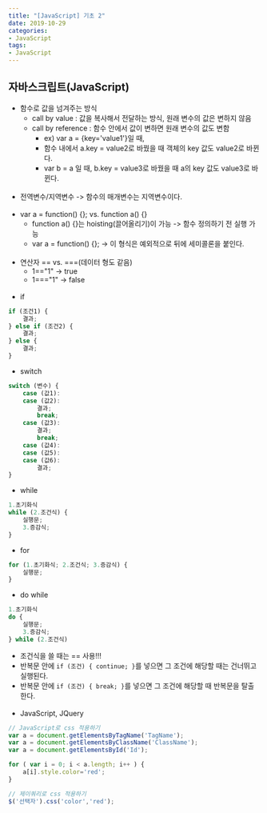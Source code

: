 ```yaml
---
title: "[JavaScript] 기초 2"
date: 2019-10-29
categories:
- JavaScript
tags:
- JavaScript
---
```


## 자바스크립트(JavaScript)
- 함수로 값을 넘겨주는 방식
  - call by value : 값을 복사해서 전달하는 방식, 원래 변수의 값은 변하지 않음
  - call by reference : 함수 안에서 값이 변하면 원래 변수의 값도 변함
    - ex) var a = {key='value1'}일 때, 
    - 함수 내에서 a.key = value2로 바꿨을 때 객체의 key 값도 value2로 바뀐다.
    - var b = a 일 때, b.key = value3로 바꿨을 때 a의 key 값도 value3로 바뀐다.<br><br>
- 전역변수/지역변수 -> 함수의 매개변수는 지역변수이다.<br><br>
- var a = function() {}; vs. function a() {}
    - function a() {}는 hoisting(끌어올리기)이 가능 -> 함수 정의하기 전 실행 가능
    - var a = function() {}; -> 이 형식은 예외적으로 뒤에 세미콜론을 붙인다.<br><br>
- 연산자 == vs. ===(데이터 형도 같음)
    - 1=="1" -> true
    - 1==="1" -> false<br><br>
- if
```javascript
if (조건1) {
    결과;
} else if (조건2) {
    결과;
} else {
    결과;
}
```
- switch
```javascript
switch (변수) {
    case (값1):
    case (값2):
        결과;
        break;
    case (값3):
        결과;
        break;
    case (값4):
    case (값5):
    case (값6):
        결과;
}
```
- while
```javascript
1.초기화식
while (2.조건식) {
    실행문;
    3.증감식;
}
```
- for
```javascript
for (1.초기화식; 2.조건식; 3.증감식) {
    실행문;
}
```
- do while
```javascript
1.초기화식
do {
    실행문;
    3.증감식;
} while (2.조건식)
```
- 조건식을 쓸 때는 == 사용!!!
- 반복문 안에 `if (조건) { continue; }`를 넣으면 그 조건에 해당할 때는 건너뛰고 실행된다.
- 반복문 안에 `if (조건) { break; }`를 넣으면 그 조건에 해당할 때 반복문을 탈출한다.<br><br>
- JavaScript, JQuery
```javascript
// JavaScript로 css 적용하기
var a = document.getElementsByTagName('TagName');
var a = document.getElementsByClassName('ClassName');
var a = document.getElementsById('Id');

for ( var i = 0; i < a.length; i++ ) {
    a[i].style.color='red';
}

// 제이쿼리로 css 적용하기
$('선택자').css('color','red');
```
